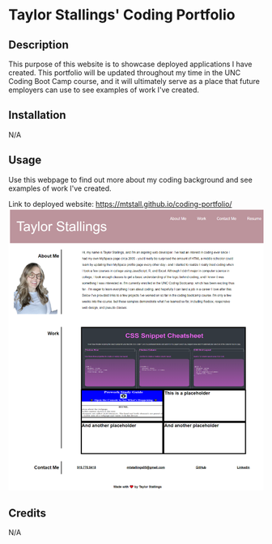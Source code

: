 # Taylor Stallings' Coding Portfolio

## Description

This purpose of this website is to showcase deployed applications I have created. This portfolio will be updated throughout my time in the UNC Coding Boot Camp course, and it will ultimately serve as a place that future employers can use to see examples of work I've created.

## Installation
N/A

## Usage

Use this webpage to find out more about my coding background and see examples of work I've created.

Link to deployed website: https://mtstall.github.io/coding-portfolio/
<img src="./assets/images/coding-portfolio.png" alt="screenshot of deployed site"/>

## Credits

N/A